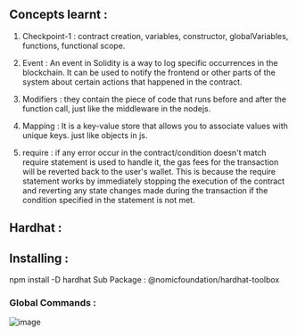 ## Concepts learnt : 

1. Checkpoint-1 : contract creation, variables, constructor, globalVariables, functions, functional scope.

2. Event : An event in Solidity is a way to log specific occurrences in the blockchain. It can be used to notify the frontend or other parts of the system about certain actions that happened in the contract.

3. Modifiers : they contain the piece of code that runs before and after the function call, just like the middleware in the nodejs.

4. Mapping :  It is a key-value store that allows you to associate values with unique keys. just like objects in js.

5. require : if any error occur in the contract/condition doesn't match require statement is used to handle it, the gas fees for the transaction will be reverted back to the user's wallet. This is because the require statement works by immediately stopping the execution of the contract and reverting any state changes made during the transaction 
if the condition specified in the statement is not met.


## Hardhat :

## Installing : 
npm install -D hardhat
Sub Package : @nomicfoundation/hardhat-toolbox

### Global Commands : 
![image](https://github.com/saadabban76/Solidity/assets/115649011/f30b9732-7f77-4f40-bd6a-0aad24960782)

